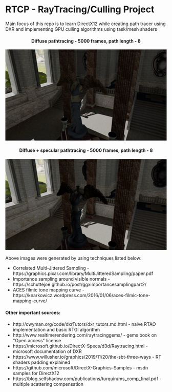 <h1>RTCP - RayTracing/Culling Project</h1>
Main focus of this repo is to learn DirectX12 while creating path tracer using DXR and implementing GPU culling algorithms using task/mesh shaders

<center><h4>Diffuse pathtracing - 5000 frames, path length - 8</h4></center>
<center><img src="Images/5000spp_8bounce.jpg"></center>

<center><h4>Diffuse + specular pathtracing - 5000 frames, path length - 8</h4></center>
<center><img src="Images/5000spp_8bounce_specular.jpg"></center>

Above images were generated by using techniques listed below:
<ul>
  <li>Correlated Multi-Jittered Sampling - https://graphics.pixar.com/library/MultiJitteredSampling/paper.pdf
  <li>Importance sampling around visible normals - https://schuttejoe.github.io/post/ggximportancesamplingpart2/
  <li>ACES filmic tone mapping curve - https://knarkowicz.wordpress.com/2016/01/06/aces-filmic-tone-mapping-curve/
</ul>

<h4>Other important sources:</h4>
<ul>
  <li>http://cwyman.org/code/dxrTutors/dxr_tutors.md.html - naive RTAO implementation and basic RTGI algorithm
  <li>http://www.realtimerendering.com/raytracinggems/ - gems book on "Open access" license
  <li>https://microsoft.github.io/DirectX-Specs/d3d/Raytracing.html - microsoft documentation of DXR
  <li>https://www.willusher.io/graphics/2019/11/20/the-sbt-three-ways - RT shaders padding explained
  <li>https://github.com/microsoft/DirectX-Graphics-Samples - msdn samples for DirectX12
  <li>https://blog.selfshadow.com/publications/turquin/ms_comp_final.pdf - multiple scattering compensation
</ul>
